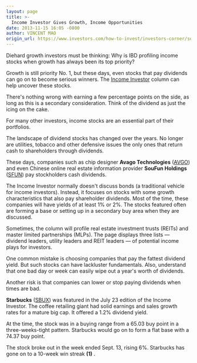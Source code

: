 ```yaml
---
layout: page
title: >-
  Income Investor Gives Growth, Income Opportunities
date: 2013-11-15 16:05 -0800
author: VINCENT MAO
origin_url: https://www.investors.com/how-to-invest/investors-corner/some-growth-stocks-pay-dividends/
---
```


Diehard growth investors must be thinking: Why is IBD profiling income stocks when growth has always been its top priority?

Growth is still priority No. 1, but these days, even stocks that pay dividends can go on to become serious winners. The [Income Investor](http://news.investors.com/investing/the-income-investor.htm) column can help uncover these stocks.

There's nothing wrong with earning a few percentage points on the side, as long as this is a secondary consideration. Think of the dividend as just the icing on the cake.

For many other investors, income stocks are an essential part of their portfolios.

The landscape of dividend stocks has changed over the years. No longer are utilities, tobacco and other defensive issues the only ones that return cash to shareholders through dividends.

These days, companies such as chip designer **Avago Technologies** ([AVGO](https://research.investors.com/quote.aspx?symbol=AVGO)) and even Chinese online real estate information provider **SouFun Holdings** ([SFUN](https://research.investors.com/quote.aspx?symbol=SFUN)) pay stockholders cash dividends.

The Income Investor normally doesn't discuss bonds (a traditional vehicle for income investors). Instead, it focuses on stocks with some growth characteristics that also pay shareholder dividends. Most of the time, these companies will have yields of at least 1% or 2%. The stocks featured often are forming a base or setting up in a secondary buy area when they are discussed.

Sometimes, the column will profile real estate investment trusts (REITs) and master limited partnerships (MLPs). The page displays three lists — dividend leaders, utility leaders and REIT leaders — of potential income plays for investors.

One common mistake is choosing companies that pay the fattest dividend yield. But such stocks can have lackluster fundamentals. Also, understand that one bad day or week can easily wipe out a year's worth of dividends.

Another risk is that companies can lower or stop paying dividends when times are bad.

**Starbucks** ([SBUX](https://research.investors.com/quote.aspx?symbol=SBUX)) was featured in the July 23 edition of the Income Investor. The coffee retailing giant had solid earnings and sales growth rates for a mature big cap. It offered a 1.2% dividend yield.

At the time, the stock was in a buying range from a 65.03 buy point in a three-weeks-tight pattern. Starbucks would go on to form a flat base with a 74.37 buy point.

The stock broke out in the week ended Sept. 13, rising 6%. Starbucks has gone on to a 10-week win streak **(1)** .
